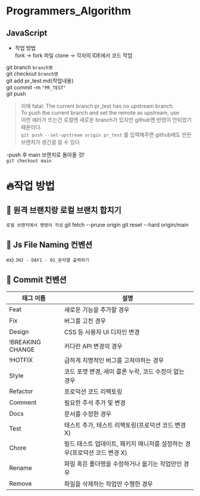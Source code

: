 # Programmers_Algorithm

## JavaScript


- 작업 방법  
fork -> fork 파일 clone -> 각자의 IDE에서 코드 작업

git branch `branch명`  
git checkout `branch명`  
git add pr_test.md(작업내용)  
git commit -m `"PR_TEST"`  
git push  


>  이때 fatal: The current branch pr_test has no upstream branch.  
>  To push the current branch and set the remote as upstream, use  
>  이런 에러가 뜨는건 로컬엔 새로운 branch가 있지만 github엔 반영이 안되었기 때문이다.  
>`git push --set-upstream origin pr_test`
> 를 입력해주면 github에도 만든 브랜치가 생긴걸 알 수 있다

-push 후 main 브랜치로 돌아올 것!  
`git checkout main`

# 🔥작업 방법

## 🔹 원격 브랜치랑 로컬 브랜치 합치기

`로컬 브랜치에서 명령어 작성`
git fetch --prune origin 
git reset --hard origin/main


## 🔹 Js File Naming 컨벤션

ex) `JHJ - DAY1 - 01_문자열 출력하기`


## 🔹 Commit 컨벤션

|태그 이름| 설명|
|---|---|
|Feat	|새로운 기능을 추가할 경우|
|Fix|	버그를 고친 경우|
|Design	|CSS 등 사용자 UI 디자인 변경|
|!BREAKING CHANGE	|커다란 API 변경의 경우|
!HOTFIX	|급하게 치명적인 버그를 고쳐야하는 경우|
|Style	|코드 포맷 변경, 세미 콜론 누락, 코드 수정이 없는 경우|
|Refactor	|프로덕션 코드 리팩토링|
|Comment	|필요한 주석 추가 및 변경
|Docs	|문서를 수정한 경우|
|Test	|테스트 추가, 테스트 리팩토링(프로덕션 코드 변경 X)|
|Chore	|빌드 태스트 업데이트, 패키지 매니저를 설정하는 경우(프로덕션 코드 변경 X)|
|Rename	|파일 혹은 폴더명을 수정하거나 옮기는 작업만인 경우|
|Remove	|파일을 삭제하는 작업만 수행한 경우|


<!-- ## 🔥코딩 테스트 스터디🔥
- 방학 기간 동안 진행되는 **코딩 테스트 대비 문제 풀이** 스터디입니다.
- 매 주 **✔금요일 23:59** 까지 [5문제](https://github.com/Study-CodingTest/Study/issues)를 풀고, **✔토요일 23:59** 까지 [코드 리뷰](https://github.com/Study-CodingTest/Study/pulls)를 진행합니다.
    - 문제는 각자 원하는 문제 1개 + 나머지는 [tony9402 오늘의 문제](https://github.com/tony9402/baekjoon/blob/main/picked.md)에서 보충합니다.
- 매 주 **✔화요일 21:00**에 **⭐모의 코딩 테스트**를 진행합니다.
    - **Google Meet**를 이용하여 실시간으로 각자 문제를 풀이합니다. (마이크 off, 카메라 off)
    - **2시간 동안 3문제**를 풀이하며, 주로 기업 **코딩테스트 문제**나 **대회 문제**를 풀이합니다.
        - 문제는 미리 풀어보는 것을 방지하기 위해, 당일에 공개합니다.
    - 문제 풀이 이후 간단히 풀이와 느낌을 공유합니다. (마이크 on, 카메라 off, 화면 공유)
    - 모의 코딩테스트에서 풀이한 문제는 여기에 업로드하지 않습니다.

<br>
<br>

## 🔸 참여 방법

### 🔹 다음 주에 풀고 싶은 문제 신청 방법 [(✈ 문제 등록하기)](https://github.com/Study-CodingTest/Study/issues/new?assignees=&labels=&template=add-a-problem.md&title=%5B%ED%94%8C%EB%9E%AB%ED%8F%BC%5D+%EB%AC%B8%EC%A0%9C_%EC%9D%B4%EB%A6%84+%2F+%EB%82%9C%EC%9D%B4%EB%8F%84)
- Issues에 풀고 싶은 문제를 추가해 주세요.

<br>

### 🔹 소스 코드 업로드 및 리뷰 요청 방법
1. Main branch에서 새 branch를 생성한다.
2. 본인이 해결한 문제의 소스 코드를 **본인의 branch**에 push한다.
3. **Pull Request**를 통해 코드 리뷰를 요청한다.
4. 스터디원에게 리뷰를 받은 후, 수정이 완료되면 Label을 수정한다.

<br>

### 🔹 Code Review 규칙
- 자유롭게 의견을 제시한다.
    - 잘했다고 생각하는 부분 칭찬하기
        - 피드백 할 게 없으면 칭찬해 주세요👍
    - 다른 풀이 방법 공유하기
        - 코드 전체를 공유하는 것이 아닌, 키워드나 간단한 소개만 해 주세요.
    - 개선이 필요한 부분 설명하기
        - 단, 개선이 필요한 이유를 충분히 설명해 주세요.
        - 정답 코드를 알려주기 보다는, 스스로 고민하고 개선 방법을 선택할 수 있게 해 주세요.
        - 리뷰 과정이 숙제 검사가 아닌, 학습 과정으로 느낄 수 있게 해 주세요.
    - 궁굼한 부분 물어보기
- 오픈 커뮤니케이션 지향
    > ex) ~ 하는 게 어떨까요? / ~ 하는 것을 제안합니다. / ~ 부분은 ~ 문제가 있는 것 같은데 괜찮을까요?
- 코드 작성자에게 피드백하는 것이 아닌, 코드 자체를 피드백한다는 생각으로 리뷰한다.

#### 📚 References
- [SW 개발을 위한 코드리뷰(우아한 테크 세미나)](https://www.youtube.com/watch?v=ssDMIcPBqUE&ab_channel=%EC%9A%B0%EC%95%84%ED%95%9CTech)
- [효과적인 코드리뷰를 위한 리뷰어의 자세(카카오 테크)](https://tech.kakao.com/2022/03/17/2022-newkrew-onboarding-codereview/)

<br>

### 🔹 Pull Request 규칙
- PR 템플릿에 맞게 작성한다.
    - 문제를 푸는 과정에서 본인이 생각한 내용을 작성한다.
    - 코드 설명을 작성한다. (단, 주석에 작성한 경우 생략한다.)
    - 특히 리뷰를 받고 싶은 부분을 작성한다.
        - Markdown Codeblock을 이용하여 코드 일부를 발췌해서 작성한다.
        - 특히 리뷰를 받고 싶은 부분은, 리뷰어의 시간을 아낄 수 있게 본인 코드를 충분히 설명해 주세요.
- Reviewer는 본인을 제외한 3명을 추가한다.
- Label은 `Review Request`로 추가한다.
- 모든 스터디원에게 리뷰를 받은 후, 코드 수정이 완료되었으면 Label을 `Merge Request`로 변경한다.
- Main branch에 병합되면, 병합된 branch는 삭제시킨다.

<br>

### 🔹 Commit Message 컨벤션
```
type : subject

body
```
#### ✔ Type
- **Add**: 소스 코드 파일(cpp) 추가
- **Refactor**: 소스 코드 수정
- **Style**: 소스 코드 형식(format) 수정, 변수 네이밍 수정, 주석 추가/삭제 등 
    - (코드 동작에 영향이 없는 수정)
- **Chore**: 그 외 기타 작업

#### ✔ Subject
- 50자 이하의 간단한 제목을 사용한다.
    > ex) Add: 홍길동.cpp <br>
    > ex) Refactor: 완전 탐색 -> 이분 탐색 <br>
    > ex) Style: 함수명 변경

#### ✔ Body(optional)
- 부연 설명을 작성한다.
    > ex) input으로 주어진 배열의 원소들이 오름차순으로 정렬되어 있다는 특징을 이용하여, 탐색 알고리즘을 이분 탐색으로 수정하였습니다. <br>
    > 따라서 시간 복잡도가 O(n²) -> O(nlogn) 으로 최적화 되었습니다.
- 한 줄에 72자를 넘기지 않는다.

<br>

### 🔹 Branch Naming 컨벤션
- `본인_이름(영어_이니셜⭕, 한글❌)`/`이슈_번호(문제_번호❌)`
    > ex) hgd/1 <br>
    - branch 이름에 한글이 들어가면 문제가 생겨서 반드시 ⭐본인 이름을 영어 이니셜⭐로 branch를 생성해 주세요!
    - 문제 번호가 아닌, ⭐이슈 번호⭐로 branch를 생성해 주세요!
- 각 **문제마다 branch를 새롭게 생성**해서, 소스 코드를 push 후 리뷰 요청하는 방식

<br>

### 🔹 Cpp File Naming 컨벤션
- `본인이름.cpp`
    > ex) 홍길동.cpp -->
